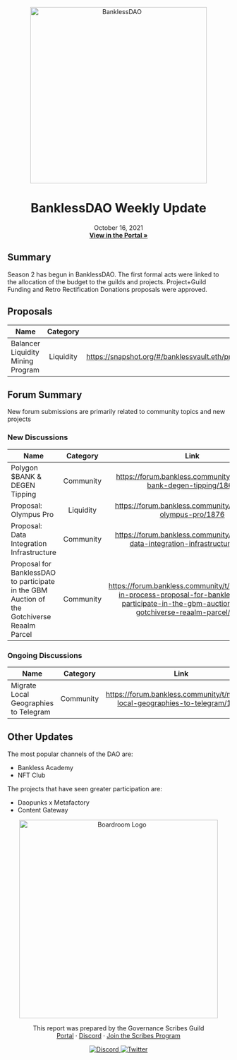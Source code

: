 
<p align="center">
  <a href="http://app.boardroom.info/BanklessDAO">
    <img src="https://www.bankless.community/logo.svg" alt="BanklessDAO" width="400" />
  </a>
  <h1 align="center">BanklessDAO Weekly Update</h1>
  <p align="center">
    October 16, 2021
  <br />
  <a href="http://app.boardroom.info/BanklessDAO"><strong>View in the Portal »</strong></a>
  <br />
  </p>
</p>

## Summary
Season 2 has begun in BanklessDAO. The first formal acts were linked to the allocation of the budget to the guilds and projects.
Project+Guild Funding and Retro Rectification Donations proposals were approved.

## Proposals

| Name          | Category      | Link   |
| ------------- |:-------------:| :-----:|
| Balancer Liquidity Mining Program | Liquidity | https://snapshot.org/#/banklessvault.eth/proposal/QmZhncmagTnWXjvX17Kmm1f25D33CPAw6f1UQBo7fzm6UQ

## Forum Summary
New forum submissions are primarily related to community topics and new projects

### New Discussions

| Name          | Category      | Link   |
| ------------- |:-------------:| :-----:|
| Polygon $BANK & DEGEN Tipping| Community | https://forum.bankless.community/t/polygon-bank-degen-tipping/1862
| Proposal: Olympus Pro| Liquidity | https://forum.bankless.community/t/proposal-olympus-pro/1876
| Proposal: Data Integration Infrastructure| Community | https://forum.bankless.community/t/proposal-data-integration-infrastructure/1865
| Proposal for BanklessDAO to participate in the GBM Auction of the Gotchiverse Reaalm Parcel | Community | https://forum.bankless.community/t/constructing-in-process-proposal-for-banklessdao-to-participate-in-the-gbm-auction-of-the-gotchiverse-reaalm-parcel/1870

### Ongoing Discussions

| Name          | Category      | Link   |
| ------------- |:-------------:| :-----:|
| Migrate Local Geographies to Telegram | Community | https://forum.bankless.community/t/migrate-local-geographies-to-telegram/1831

## Other Updates

The most popular channels of the DAO are:
- Bankless Academy
- NFT Club

The projects that have seen greater participation are:
- Daopunks x Metafactory
- Content Gateway

<p align="center">
  <a href="http://app.boardroom.info/">
    <img src="https://i.ibb.co/PFcchnQ/boardroom.png" alt="Boardroom Logo" width="450" />
  </a>
</p>

<p align="center">
	This report was prepared by the Governance Scribes Guild
  <br />
  <a href="http://boardroom.info/">Portal</a>
  ·
  <a href="https://discord.com/invite/tgrTFg9">Discord</a>
  ·
  <a href="https://boardroom.mirror.xyz/JHrN8nVy_J4C7Xzj37zoyPANg0ZnNszhWy9YOZHC0lM">Join the Scribes Program</a>
</p>

<p align="center">
  <a href="https://discord.gg/CEZ8WfuK8s">
    <img src="https://img.shields.io/badge/Discord-Join-7289da?style=for-the-badge&logo=discord&logoColor=white" alt="Discord" />
  </a>
  <a href="https://twitter.com/boardroom_info">
    <img src="https://img.shields.io/badge/Twitter-Follow-1da1f2?style=for-the-badge&logo=twitter&logoColor=white" alt="Twitter" />
  </a>
</p>